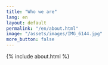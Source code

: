 ```yaml
---
title: "Who we are"
lang: en
layout: default
permalink: "/en/about.html"
image: "/assets/images/IMG_6144.jpg"
more_button: false
---
```


{% include about.html %}